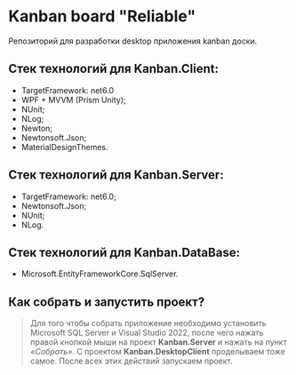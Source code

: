 # Kanban board "Reliable"
Репозиторий для разработки desktop приложения kanban доски.
## Стек технологий для **Kanban.Client**:
- TargetFramework: net6.0
- WPF + MVVM (Prism Unity);
- NUnit;
- NLog;
- Newton;
- Newtonsoft.Json;
- MaterialDesignThemes.
## Стек технологий для **Kanban.Server**:
- TargetFramework: net6.0;
- Newtonsoft.Json;
- NUnit;
- NLog.
## Стек технологий для **Kanban.DataBase**:
- Microsoft.EntityFrameworkCore.SqlServer.
## Как собрать и запустить проект?
> Для того чтобы собрать приложение необходимо установить Microsoft SQL Server и Visual Studiо 2022, после чего нажать правой кнопкой мыши на проект **Kanban.Server** и нажать на пункт *«Собрать»*. С проектом **Kanban.DesktopClient** проделываем тоже самое. После всех этих действий запускаем проект.
